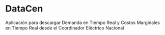 # DataCen
Aplicación para descargar Demanda en Tiempo Real y Costos Marginales en Tiempo Real desde el Coordinador Eléctrico Nacional
